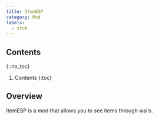 ```yaml
---
title: ItemESP
category: Mod
labels:
  - stub
---
```

## Contents
{:.no_toc}
1. Contents
{:toc}

## Overview
ItemESP is a mod that allows you to see items through walls.
